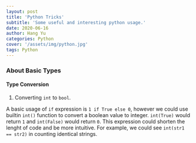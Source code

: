 ```yaml
---
layout: post
title: 'Python Tricks'
subtitle: 'Some useful and interesting python usage.'
date: 2020-06-16
author: Hang Yu
categories: Python
cover: '/assets/img/python.jpg'
tags: Python
---
```

### About Basic Types

#### Type Conversion
1. Converting `int` to `bool`.

A basic usage of `if` expression is `1 if True else 0`, however we could use builtin `int()`  function to convert a boolean value to integer. `int(True)` would return `1` and `int(False)` would return `0`. This expression could shorten the lenght of code and be more intuitive. For example, we could see `int(str1 == str2)` in counting identical strings.

